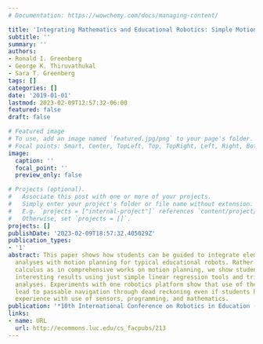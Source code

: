 ```yaml
---
# Documentation: https://wowchemy.com/docs/managing-content/

title: 'Integrating Mathematics and Educational Robotics: Simple Motion Planning'
subtitle: ''
summary: ''
authors:
- Ronald I. Greenberg
- George K. Thiruvathukal
- Sara T. Greenberg
tags: []
categories: []
date: '2019-01-01'
lastmod: 2023-02-09T12:57:32-06:00
featured: false
draft: false

# Featured image
# To use, add an image named `featured.jpg/png` to your page's folder.
# Focal points: Smart, Center, TopLeft, Top, TopRight, Left, Right, BottomLeft, Bottom, BottomRight.
image:
  caption: ''
  focal_point: ''
  preview_only: false

# Projects (optional).
#   Associate this post with one or more of your projects.
#   Simply enter your project's folder or file name without extension.
#   E.g. `projects = ["internal-project"]` references `content/project/deep-learning/index.md`.
#   Otherwise, set `projects = []`.
projects: []
publishDate: '2023-02-09T18:57:32.405029Z'
publication_types:
- '1'
abstract: This paper shows how students can be guided to integrate elementary mathematical
  analyses with motion planning for typical educational robots. Rather than using
  calculus as in comprehensive works on motion planning, we show students can achieve
  interesting results using just simple linear regression tools and trigonometric
  analyses. Experiments with one robotics platform show that use of these tools can
  lead to passable navigation through dead reckoning even if students have limited
  experience with use of sensors, programming, and mathematics.
publication: '*10th International Conference on Robotics in Education (RiE)*'
links:
- name: URL
  url: http://ecommons.luc.edu/cs_facpubs/213
---
```

